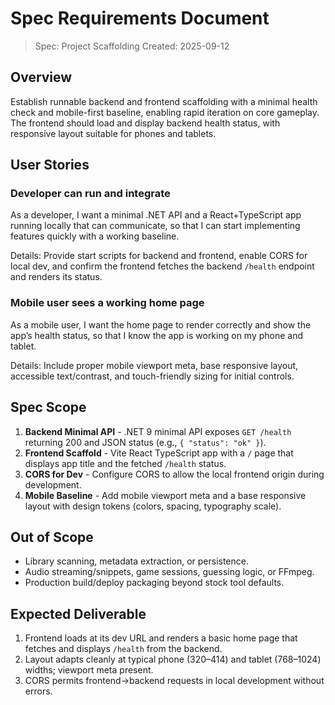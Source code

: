 # Spec Requirements Document

> Spec: Project Scaffolding
> Created: 2025-09-12

## Overview

Establish runnable backend and frontend scaffolding with a minimal health check and mobile-first baseline, enabling rapid iteration on core gameplay. The frontend should load and display backend health status, with responsive layout suitable for phones and tablets.

## User Stories

### Developer can run and integrate

As a developer, I want a minimal .NET API and a React+TypeScript app running locally that can communicate, so that I can start implementing features quickly with a working baseline.

Details: Provide start scripts for backend and frontend, enable CORS for local dev, and confirm the frontend fetches the backend `/health` endpoint and renders its status.

### Mobile user sees a working home page

As a mobile user, I want the home page to render correctly and show the app’s health status, so that I know the app is working on my phone and tablet.

Details: Include proper mobile viewport meta, base responsive layout, accessible text/contrast, and touch-friendly sizing for initial controls.

## Spec Scope

1. **Backend Minimal API** - .NET 9 minimal API exposes `GET /health` returning 200 and JSON status (e.g., `{ "status": "ok" }`).
2. **Frontend Scaffold** - Vite React TypeScript app with a `/` page that displays app title and the fetched `/health` status.
3. **CORS for Dev** - Configure CORS to allow the local frontend origin during development.
4. **Mobile Baseline** - Add mobile viewport meta and a base responsive layout with design tokens (colors, spacing, typography scale).

## Out of Scope

- Library scanning, metadata extraction, or persistence.
- Audio streaming/snippets, game sessions, guessing logic, or FFmpeg.
- Production build/deploy packaging beyond stock tool defaults.

## Expected Deliverable

1. Frontend loads at its dev URL and renders a basic home page that fetches and displays `/health` from the backend.
2. Layout adapts cleanly at typical phone (320–414) and tablet (768–1024) widths; viewport meta present.
3. CORS permits frontend→backend requests in local development without errors.

